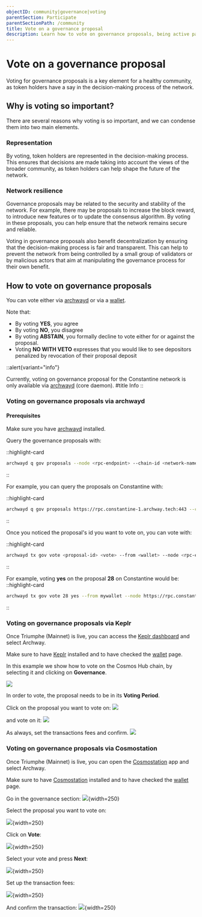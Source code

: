 ```yaml
---
objectID: community|governance|voting
parentSection: Participate
parentSectionPath: /community
title: Vote on a governance proposal
description: Learn how to vote on governance proposals, being active part of the community
---
```


# Vote on a governance proposal
Voting for governance proposals is a key element for a healthy community, as token holders have a say in the decision-making process of the network.


## Why is voting so important?

There are several reasons why voting is so important, and we can condense them into two main elements.

### Representation

By voting, token holders are represented in the decision-making process. This ensures that decisions are made taking into account the views of the broader community, as token holders can help shape the future of the network.

### Network resilience

Governance proposals may be related to the security and stability of the network. For example, there may be proposals to increase the block reward, to introduce new features or to update the consensus algorithm. By voting in these proposals, you can help ensure that the network remains secure and reliable.

Voting in governance proposals also benefit decentralization by ensuring that the decision-making process is fair and transparent. This can help to prevent the network from being controlled by a small group of validators or by malicious actors that aim at manipulating the governance process for their own benefit.

## How to vote on governance proposals


You can vote either via [archwayd](../developers/developer-tools/daemon) or via a [wallet](wallet.md).


Note that: 

- By voting **YES**, you agree 
- By voting **NO**, you disagree
- By voting **ABSTAIN**, you formally decline to vote either for or against the proposal.
- Voting **NO WITH VETO** expresses that you would like to see depositors penalized by revocation of their proposal deposit



::alert{variant="info"}

Currently, voting on governance proposal for the Constantine network is only available via [archwayd](../developers/developer-tools/daemon) (core daemon).
#title
Info
::

### Voting on governance proposals via archwayd


#### Prerequisites

Make sure you have [archwayd](../developers/developer-tools/daemon) installed.

Query the governance proposals with:

::highlight-card

```bash
archwayd q gov proposals --node <rpc-endpoint> --chain-id <network-name>

```

::

For example, you can query the proposals on Constantine with:

::highlight-card

```bash
archwayd q gov proposals https://rpc.constantine-1.archway.tech:443 --chain-id constantine-1
```

::



Once you noticed the proposal's id you want to vote on, you can vote with:

::highlight-card

```bash
archwayd tx gov vote <proposal-id> <vote> --from <wallet> --node <rpc-endpoint> --chain-id <network-name>
```
::

For example, voting **yes** on the proposal **28** on Constantine would be:
::highlight-card

```bash
archwayd tx gov vote 28 yes --from mywallet --node https://rpc.constantine-1.archway.tech:443 --chain-id constantine-1

```
::


### Voting on governance proposals via Keplr
Once Triumphe (Mainnet) is live, you can access the <a href="https://wallet.keplr.app/" target="_blank">Keplr dashboard</a> and select Archway. 

Make sure to have <a href="https://wallet.keplr.app/" target="_blank">Keplr</a> installed and to have checked the [wallet](wallet.md) page.


In this example we show how to vote on the Cosmos Hub chain, by selecting it and clicking on **Governance**.

![](/images/docs/keplr_gov_cosmos.png)

In order to vote, the proposal needs to be in its **Voting Period**.

Click on the proposal you want to vote on:
![](/images/docs/keplr_vote_cosmos2.png)

and vote on it:
![](/images/docs/keplr_vote_cosmos4.png)

As always, set the transactions fees and confirm.
![](/images/docs/keplr_vote_cosmos5.png)

### Voting on governance proposals via Cosmostation

Once Triumphe (Mainnet) is live, you can open the <a href="https://wallet.cosmostation.io/cosmos" target="_blank">Cosmostation</a> app and select Archway. 

Make sure to have <a href="https://wallet.cosmostation.io/cosmos" target="_blank">Cosmostation</a> installed and to have checked the [wallet](wallet.md) page.

Go in the governance section:
![](/images/docs/cosmostation_gov.jpg){width=250}



Select the proposal you want to vote on:

![](/images/docs/cosmostation_vote.jpg){width=250}

Click on **Vote**:

![](/images/docs/cosmostation_vote2.jpg){width=250}

Select your vote and press **Next**:

![](/images/docs/cosmostation_vote3.jpg){width=250}

Set up the transaction fees:

![](/images/docs/cosmostation_txfees2.jpg){width=250}

And confirm the transaction:
![](/images/docs/cosmostation_detail2.jpg){width=250}